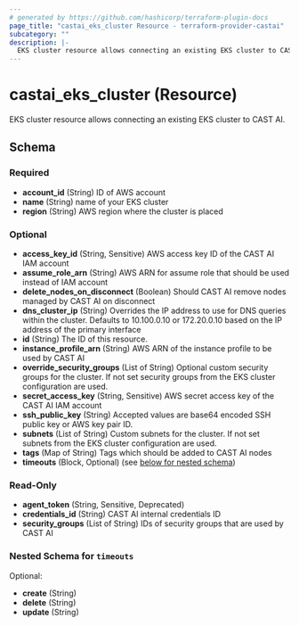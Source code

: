 ```yaml
---
# generated by https://github.com/hashicorp/terraform-plugin-docs
page_title: "castai_eks_cluster Resource - terraform-provider-castai"
subcategory: ""
description: |-
  EKS cluster resource allows connecting an existing EKS cluster to CAST AI.
---
```


# castai_eks_cluster (Resource)

EKS cluster resource allows connecting an existing EKS cluster to CAST AI.



<!-- schema generated by tfplugindocs -->
## Schema

### Required

- **account_id** (String) ID of AWS account
- **name** (String) name of your EKS cluster
- **region** (String) AWS region where the cluster is placed

### Optional

- **access_key_id** (String, Sensitive) AWS access key ID of the CAST AI IAM account
- **assume_role_arn** (String) AWS ARN for assume role that should be used instead of IAM account
- **delete_nodes_on_disconnect** (Boolean) Should CAST AI remove nodes managed by CAST AI on disconnect
- **dns_cluster_ip** (String) Overrides the IP address to use for DNS queries within the cluster. Defaults to 10.100.0.10 or 172.20.0.10 based on the IP address of the primary interface
- **id** (String) The ID of this resource.
- **instance_profile_arn** (String) AWS ARN of the instance profile to be used by CAST AI
- **override_security_groups** (List of String) Optional custom security groups for the cluster. If not set security groups from the EKS cluster configuration are used.
- **secret_access_key** (String, Sensitive) AWS secret access key of the CAST AI IAM account
- **ssh_public_key** (String) Accepted values are base64 encoded SSH public key or AWS key pair ID.
- **subnets** (List of String) Custom subnets for the cluster. If not set subnets from the EKS cluster configuration are used.
- **tags** (Map of String) Tags which should be added to CAST AI nodes
- **timeouts** (Block, Optional) (see [below for nested schema](#nestedblock--timeouts))

### Read-Only

- **agent_token** (String, Sensitive, Deprecated)
- **credentials_id** (String) CAST AI internal credentials ID
- **security_groups** (List of String) IDs of security groups that are used by CAST AI

<a id="nestedblock--timeouts"></a>
### Nested Schema for `timeouts`

Optional:

- **create** (String)
- **delete** (String)
- **update** (String)


